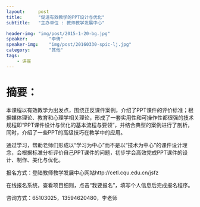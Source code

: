 ```yaml
---
layout:     post
title:      "促进有效教学的PPT设计与优化"
subtitle:   "主办单位 : 教师教学发展中心"

header-img: "img/post/2015-1-20-bg.jpg"
speaker:		"李倩"
speaker-img:	"img/post/20160330-spic-lj.jpg"
category:		"其他"
tags:
    - 讲座
---
```

# 摘要：
本课程以有效教学为出发点，围绕正反课件案例，介绍了PPT课件的评价标准；根据媒体理论、教育和心理学相关理论，形成了一套实用性和可操作性都很强的技术规程即“PPT课件设计与优化的基本流程与要领”，并结合典型的案例进行了剖析，同时，介绍了一些PPT的高级技巧在教学中的应用。

通过学习，帮助老师们形成以“学习为中心”而不是以“技术为中心”的课件设计理念，会根据标准分析评价自己PPT课件的问题，初步学会高效完成PPT课件的设计、制作、美化与优化。

报名方式：登陆教师教学发展中心网站http://cetl.cqu.edu.cn/jsfz

在线报名系统，查看项目细则，点击“我要报名”，填写个人信息后完成报名程序。

咨询方式：65103025，13594620480，李老师
